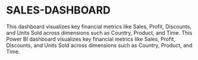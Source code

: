 # SALES-DASHBOARD
This  dashboard visualizes key financial metrics like Sales, Profit, Discounts, and Units Sold across dimensions such as Country, Product, and Time. This Power BI dashboard visualizes key financial metrics like Sales, Profit, Discounts, and Units Sold across dimensions such as Country, Product, and Time. 
